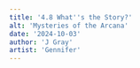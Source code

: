 ```yaml
---
title: '4.8 What''s the Story?'
alt: 'Mysteries of the Arcana'
date: '2024-10-03'
author: 'J Gray'
artist: 'Gennifer'
---
```

